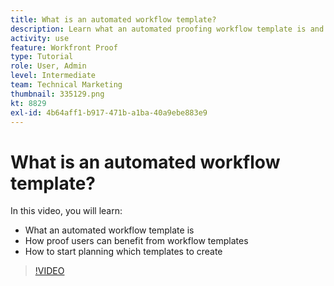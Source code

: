 ```yaml
---
title: What is an automated workflow template?
description: Learn what an automated proofing workflow template is and how proof users can benefit from templates. Start planning which templates to create.
activity: use
feature: Workfront Proof
type: Tutorial
role: User, Admin
level: Intermediate
team: Technical Marketing
thumbnail: 335129.png
kt: 8829
exl-id: 4b64aff1-b917-471b-a1ba-40a9ebe883e9
---
```

# What is an automated workflow template?

In this video, you will learn:

* What an automated workflow template is
* How proof users can benefit from workflow templates
* How to start planning which templates to create

>[!VIDEO](https://video.tv.adobe.com/v/335129/?quality=12)

<!---
Learn More Icon
Automated workflow overview
Create and manage Automated Workflow templates
Configure a proof
--->
